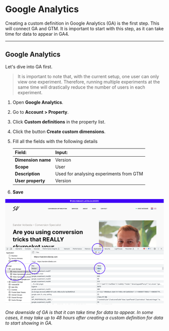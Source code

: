 # Google Analytics

Creating a custom definition in Google Analytics (GA) is the first step. This will connect GA and GTM. It is important to start with this step, as it can take time for data to appear in GA4.

---

## Google Analytics
Let's dive into GA first.

> It is important to note that, with the current setup, one user can only view one experiment. Therefore, running multiple experiments at the same time will drastically reduce the number of users in each experiment.

1. Open **Google Analytics**.
2. Go to **Account > Property**.
3. Click **Custom definitions** in the property list.
4. Click the button **Create custom dimensions**.
5. Fill all the fields with the following details

    | Field:         | Input:           |
    | ------------- |:-------------|
    | **Dimension name**    | Version |
    | **Scope**   | User      |
    | **Description** | Used for analysing experiments from GTM      |
    | **User property** | Version      |

6. **Save**

![Console Check version](web-view-experiment.png)

*One downside of GA is that it can take time for data to appear. In some cases, it may take up to 48 hours after creating a custom definition for data to start showing in GA.*